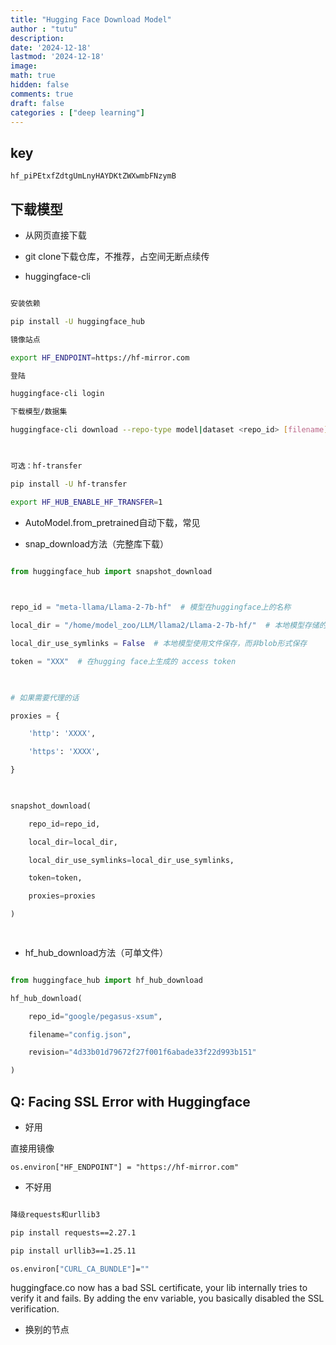 ```yaml
---
title: "Hugging Face Download Model"
author : "tutu"
description:
date: '2024-12-18'
lastmod: '2024-12-18'
image:
math: true
hidden: false
comments: true
draft: false
categories : ["deep learning"]
---
```

## key

  

`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`

  

## 下载模型

  

- 从网页直接下载

- git clone下载仓库，不推荐，占空间无断点续传

- huggingface-cli

```bash

安装依赖

pip install -U huggingface_hub

镜像站点

export HF_ENDPOINT=https://hf-mirror.com

登陆

huggingface-cli login

下载模型/数据集

huggingface-cli download --repo-type model|dataset <repo_id> [filename] --local-dir <local_dir>

  

可选：hf-transfer

pip install -U hf-transfer

export HF_HUB_ENABLE_HF_TRANSFER=1

```

- AutoModel.from_pretrained自动下载，常见

- snap_download方法（完整库下载）

```python

from huggingface_hub import snapshot_download

  

repo_id = "meta-llama/Llama-2-7b-hf"  # 模型在huggingface上的名称

local_dir = "/home/model_zoo/LLM/llama2/Llama-2-7b-hf/"  # 本地模型存储的地址

local_dir_use_symlinks = False  # 本地模型使用文件保存，而非blob形式保存

token = "XXX"  # 在hugging face上生成的 access token

  

# 如果需要代理的话

proxies = {

    'http': 'XXXX',

    'https': 'XXXX',

}

  

snapshot_download(

    repo_id=repo_id,

    local_dir=local_dir,

    local_dir_use_symlinks=local_dir_use_symlinks,

    token=token,

    proxies=proxies

)

  

```

- hf_hub_download方法（可单文件）

```python

from huggingface_hub import hf_hub_download

hf_hub_download(

    repo_id="google/pegasus-xsum",

    filename="config.json",

    revision="4d33b01d79672f27f001f6abade33f22d993b151"

)

```

  

## Q: Facing SSL Error with Huggingface

- 好用

直接用镜像

`os.environ["HF_ENDPOINT"] = "https://hf-mirror.com"`

- 不好用

```bash

降级requests和urllib3

pip install requests==2.27.1

pip install urllib3==1.25.11

os.environ["CURL_CA_BUNDLE"]=""

```

  

huggingface.co now has a bad SSL certificate, your lib internally tries to verify it and fails. By adding the env variable, you basically disabled the SSL verification.

- 换别的节点